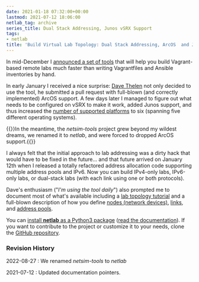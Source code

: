 ```yaml
---
date: 2021-01-18 07:32:00+00:00
lastmod: 2021-07-12 18:06:00
netlab_tag: archive
series_title: Dual Stack Addressing, Junos vSRX Support
tags:
- netlab
title: 'Build Virtual Lab Topology: Dual Stack Addressing, ArcOS  and Junos Support'
---
```

In mid-December I [announced a set of tools](https://blog.ipspace.net/2020/12/build-labs-netsim-tools.html) that will help you build Vagrant-based remote labs much faster than writing Vagrantfiles and Ansible inventories by hand.

In early January I received a nice surprise: [Dave Thelen](https://www.linkedin.com/in/dave-thelen-10261312/) not only decided to use the tool, he submitted a pull request with full-blown (and correctly implemented) ArcOS support. A few days later I managed to figure out what needs to be configured on vSRX to make it work, added Junos support, and thus increased the [number of supported platforms](https://netlab.tools/platforms/) to six (spanning five different operating systems).
<!--more-->
{{<note info>}}In the meantime, the *netsim-tools* project grew beyond my wildest dreams, we renamed it to *netlab*, and were forced to dropped ArcOS support.{{</note>}}

I always felt that the initial approach to lab addressing was a dirty hack that would have to be fixed in the future... and that future arrived on January 12th when I released a totally refactored address allocation code supporting multiple address pools and IPv6. Now you can build IPv4-only labs, IPv6-only labs, or dual-stack labs (with each link using one or both protocols).

Dave's enthusiasm ("_I'm using the tool daily_") also prompted me to document most of what's available including a [lab topology tutorial](https://netlab.tools/tutorials/) and a full-blown description of how you define [nodes (network devices)](https://netlab.tools/nodes/), [links](https://netlab.tools/links/), and [address pools](https://netlab.tools/addressing/).

You can [install **netlab** as a Python3 package](https://netlab.tools/install/) ([read the documentation](https://netlab.tools/)). If you want to contribute to the project or customize it to your needs, clone the [GitHub repository](https://github.com/ipspace/netlab).

### Revision History

2022-08-27
: We renamed *netsim-tools* to *netlab*

2021-07-12
: Updated documentation pointers.
